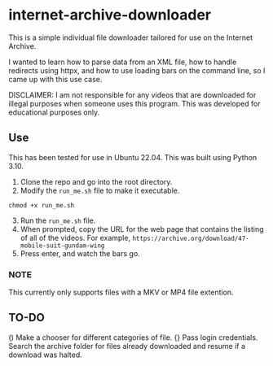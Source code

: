 # internet-archive-downloader
This is a simple individual file downloader tailored for use on the Internet Archive. 

I wanted to learn how to parse data from an XML file, how to handle redirects using httpx, and how to use loading bars on the command line, so I came up with this use case. 

DISCLAIMER: I am not responsible for any videos that are downloaded for illegal purposes when someone uses this program. This was developed for educational purposes only.

## Use
This has been tested for use in Ubuntu 22.04. This was built using Python 3.10.

1. Clone the repo and go into the root directory.
2. Modify the `run_me.sh` file to make it executable.
```
chmod +x run_me.sh
```
3. Run the `run_me.sh` file.
4. When prompted, copy the URL for the web page that contains the listing of all of the videos. For example, `https://archive.org/download/47-mobile-suit-gundam-wing`
5. Press enter, and watch the bars go.

### NOTE

This currently only supports files with a MKV or MP4 file extention. 

## TO-DO
() Make a chooser for different categories of file.
{} Pass login credentials.
 Search the archive folder for files already downloaded and resume if a download was halted.